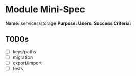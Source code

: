 # Module Mini-Spec
**Name:** services/storage
**Purpose:** 
**Users:** 
**Success Criteria:** 

## TODOs
- [ ] keys/paths
- [ ] migration
- [ ] export/import
- [ ] tests
